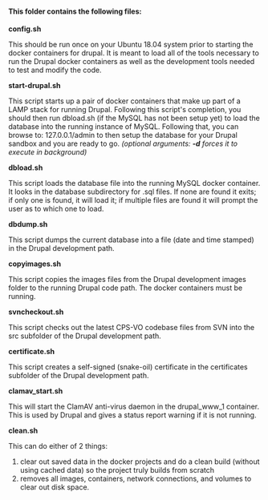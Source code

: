 #### This folder contains the following files:

**config.sh**

  This should be run once on your Ubuntu 18.04 system prior to starting the docker containers for drupal. It is meant to load all of the tools necessary to run the Drupal docker containers as well as the development tools needed to test and modify the code.

**start-drupal.sh**

  This script starts up a pair of docker containers that make up part of a LAMP stack for running Drupal. Following this script's completion, you should then run dbload.sh (if the MySQL has not been setup yet) to load the database into the running instance of MySQL. Following that, you can browse to: 127.0.0.1/admin to then setup the database for your Drupal sandbox and you are ready to go. _(optional arguments: **-d** forces it to execute in background)_

**dbload.sh**

  This script loads the database file into the running MySQL docker container. It looks in the database subdirectory for .sql files. If none are found it exits; if only one is found, it will load it; if multiple files are found it will prompt the user as to which one to load.

**dbdump.sh**

  This script dumps the current database into a file (date and time stamped) in the Drupal development path.

**copyimages.sh**

  This script copies the images files from the Drupal development images folder to the running Drupal code path. The docker containers must be running.

**svncheckout.sh**

  This script checks out the latest CPS-VO codebase files from SVN into the src subfolder of the Drupal development path.

**certificate.sh**

  This script creates a self-signed (snake-oil) certificate in the certificates subfolder of the Drupal development path.

**clamav_start.sh**

  This will start the ClamAV anti-virus daemon in the drupal_www_1 container. This is used by Drupal and gives a status report warning if it is not running.

**clean.sh**

  This can do either of 2 things:
  1) clear out saved data in the docker projects and do a clean build (without using cached data) so the project truly builds from scratch
  2) removes all images, containers, network connections, and volumes to clear out disk space.

